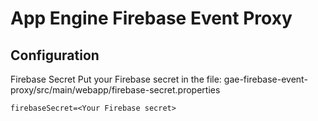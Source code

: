 # App Engine Firebase Event Proxy


## Configuration

Firebase Secret
Put your Firebase secret in the file:
gae-firebase-event-proxy/src/main/webapp/firebase-secret.properties
```
firebaseSecret=<Your Firebase secret>
```
